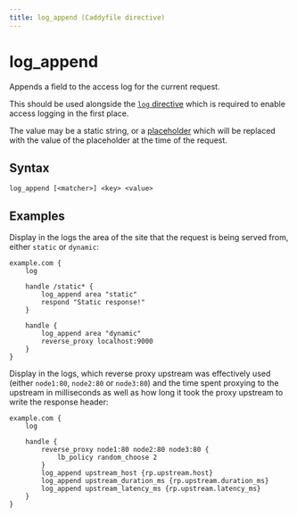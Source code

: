 ```yaml
---
title: log_append (Caddyfile directive)
---
```


# log_append

Appends a field to the access log for the current request.

This should be used alongside the [`log` directive](log) which is required to enable access logging in the first place.

The value may be a static string, or a [placeholder](/docs/caddyfile/concepts#placeholders) which will be replaced with the value of the placeholder at the time of the request.


## Syntax

```caddy-d
log_append [<matcher>] <key> <value>
```


## Examples

Display in the logs the area of the site that the request is being served from, either `static` or `dynamic`:

```caddy
example.com {
	log

	handle /static* {
		log_append area "static"
		respond "Static response!"
	}

	handle {
		log_append area "dynamic"
		reverse_proxy localhost:9000
	}
}
```

Display in the logs, which reverse proxy upstream was effectively used (either `node1:80`, `node2:80` or `node3:80`) and
the time spent proxying to the upstream in milliseconds as well as how long it took the proxy upstream to write the response header:

```caddy
example.com {
	log

	handle {
		reverse_proxy node1:80 node2:80 node3:80 {
			lb_policy random_choose 2 
		}
		log_append upstream_host {rp.upstream.host}
		log_append upstream_duration_ms {rp.upstream.duration_ms}
		log_append upstream_latency_ms {rp.upstream.latency_ms}
	}
}
```
